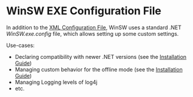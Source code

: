 # WinSW EXE Configuration File

In addition to the [XML Configuration File](xmlConfigFile.md), WinSW uses a standard .NET *WinSW.exe.config* file, which allows setting up some custom settings.

Use-cases:
* Declaring compatibility with newer .NET versions (see the [Installation Guide](installation.md))
* Managing custom behavior for the offline mode (see the [Installation Guide](installation.md))
* Managing Logging levels of log4j
* etc.
